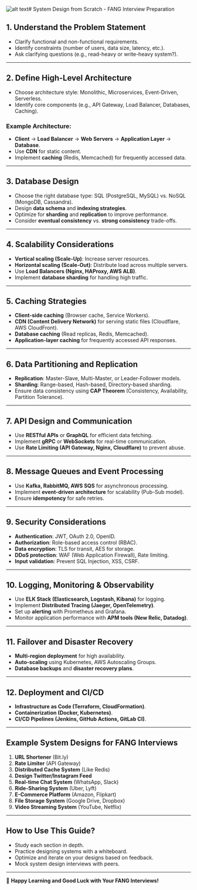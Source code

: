 ![alt text](image.png)# System Design from Scratch - FANG Interview Preparation

## 1. Understand the Problem Statement
- Clarify functional and non-functional requirements.
- Identify constraints (number of users, data size, latency, etc.).
- Ask clarifying questions (e.g., read-heavy or write-heavy system?).

---

## 2. Define High-Level Architecture
- Choose architecture style: Monolithic, Microservices, Event-Driven, Serverless.
- Identify core components (e.g., API Gateway, Load Balancer, Databases, Caching).

### Example Architecture:
- **Client** → **Load Balancer** → **Web Servers** → **Application Layer** → **Database**.
- Use **CDN** for static content.
- Implement **caching** (Redis, Memcached) for frequently accessed data.

---

## 3. Database Design
- Choose the right database type: SQL (PostgreSQL, MySQL) vs. NoSQL (MongoDB, Cassandra).
- Design **data schema** and **indexing strategies**.
- Optimize for **sharding** and **replication** to improve performance.
- Consider **eventual consistency** vs. **strong consistency** trade-offs.

---

## 4. Scalability Considerations
- **Vertical scaling (Scale-Up)**: Increase server resources.
- **Horizontal scaling (Scale-Out)**: Distribute load across multiple servers.
- Use **Load Balancers (Nginx, HAProxy, AWS ALB)**.
- Implement **database sharding** for handling high traffic.

---

## 5. Caching Strategies
- **Client-side caching** (Browser cache, Service Workers).
- **CDN (Content Delivery Network)** for serving static files (Cloudflare, AWS CloudFront).
- **Database caching** (Read replicas, Redis, Memcached).
- **Application-layer caching** for frequently accessed API responses.

---

## 6. Data Partitioning and Replication
- **Replication**: Master-Slave, Multi-Master, or Leader-Follower models.
- **Sharding**: Range-based, Hash-based, Directory-based sharding.
- Ensure data consistency using **CAP Theorem** (Consistency, Availability, Partition Tolerance).

---

## 7. API Design and Communication
- Use **RESTful APIs** or **GraphQL** for efficient data fetching.
- Implement **gRPC** or **WebSockets** for real-time communication.
- Use **Rate Limiting (API Gateway, Nginx, Cloudflare)** to prevent abuse.

---

## 8. Message Queues and Event Processing
- Use **Kafka, RabbitMQ, AWS SQS** for asynchronous processing.
- Implement **event-driven architecture** for scalability (Pub-Sub model).
- Ensure **idempotency** for safe retries.

---

## 9. Security Considerations
- **Authentication**: JWT, OAuth 2.0, OpenID.
- **Authorization**: Role-based access control (RBAC).
- **Data encryption**: TLS for transit, AES for storage.
- **DDoS protection**: WAF (Web Application Firewall), Rate limiting.
- **Input validation**: Prevent SQL Injection, XSS, CSRF.

---

## 10. Logging, Monitoring & Observability
- Use **ELK Stack (Elasticsearch, Logstash, Kibana)** for logging.
- Implement **Distributed Tracing (Jaeger, OpenTelemetry)**.
- Set up **alerting** with Prometheus and Grafana.
- Monitor application performance with **APM tools (New Relic, Datadog)**.

---

## 11. Failover and Disaster Recovery
- **Multi-region deployment** for high availability.
- **Auto-scaling** using Kubernetes, AWS Autoscaling Groups.
- **Database backups** and **disaster recovery plans**.

---

## 12. Deployment and CI/CD
- **Infrastructure as Code (Terraform, CloudFormation)**.
- **Containerization (Docker, Kubernetes)**.
- **CI/CD Pipelines (Jenkins, GitHub Actions, GitLab CI)**.

---

## Example System Designs for FANG Interviews
1. **URL Shortener** (Bit.ly)
2. **Rate Limiter** (API Gateway)
3. **Distributed Cache System** (Like Redis)
4. **Design Twitter/Instagram Feed**
5. **Real-time Chat System** (WhatsApp, Slack)
6. **Ride-Sharing System** (Uber, Lyft)
7. **E-Commerce Platform** (Amazon, Flipkart)
8. **File Storage System** (Google Drive, Dropbox)
9. **Video Streaming System** (YouTube, Netflix)

---

## How to Use This Guide?
- Study each section in depth.
- Practice designing systems with a whiteboard.
- Optimize and iterate on your designs based on feedback.
- Mock system design interviews with peers.

---

🚀 **Happy Learning and Good Luck with Your FANG Interviews!**

